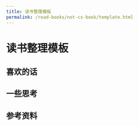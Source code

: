 ```yaml
---
title: 读书整理模板
permalink: /read-books/not-cs-book/template.html
---
```

# 读书整理模板

## 喜欢的话

## 一些思考

## 参考资料
